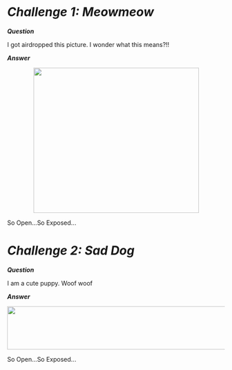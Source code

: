 <b>*<H1>Challenge 1: Meowmeow</H1>*</b>

<b>*Question*</b>

I got airdropped this picture. I wonder what this means?!!

<b>*Answer*</b>

<p align="center"><img src="https://user-images.githubusercontent.com/66903347/187976043-a06a96a3-fa88-44c7-96a3-48523360e005.png" width="383" height="336"></p>

So Open...So Exposed...

<b>*<H1>Challenge 2: Sad Dog</H1>*</b>

<b>*Question*</b>

I am a cute puppy. Woof woof

<b>*Answer*</b>

<p align="center"><img src="https://user-images.githubusercontent.com/66903347/187976545-2fb6156d-65e2-46ce-8148-5516ef045dbe.png" width="550" height="100"></p>

So Open...So Exposed...
